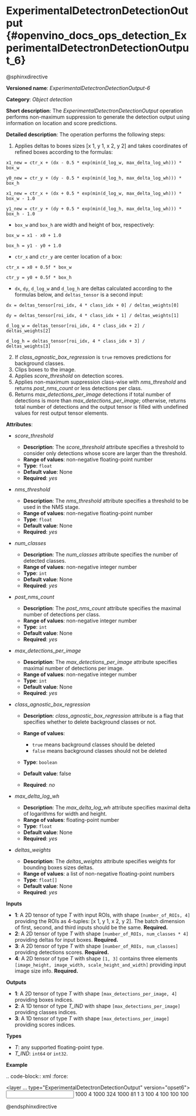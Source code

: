 # ExperimentalDetectronDetectionOutput {#openvino_docs_ops_detection_ExperimentalDetectronDetectionOutput_6}

@sphinxdirective

**Versioned name**: *ExperimentalDetectronDetectionOutput-6*

**Category**: *Object detection*

**Short description**: The *ExperimentalDetectronDetectionOutput* operation performs non-maximum suppression to generate
the detection output using information on location and score predictions.

**Detailed description**: The operation performs the following steps:

1. Applies deltas to boxes sizes [x 1, y 1, x 2, y 2] and takes coordinates of
refined boxes according to the formulas:

``x1_new = ctr_x + (dx - 0.5 * exp(min(d_log_w, max_delta_log_wh))) * box_w``

``y0_new = ctr_y + (dy - 0.5 * exp(min(d_log_h, max_delta_log_wh))) * box_h``

``x1_new = ctr_x + (dx + 0.5 * exp(min(d_log_w, max_delta_log_wh))) * box_w - 1.0``

``y1_new = ctr_y + (dy + 0.5 * exp(min(d_log_h, max_delta_log_wh))) * box_h - 1.0``

* ``box_w`` and ``box_h`` are width and height of box, respectively:

``box_w = x1 - x0 + 1.0``

``box_h = y1 - y0 + 1.0``

* ``ctr_x`` and ``ctr_y`` are center location of a box:

``ctr_x = x0 + 0.5f * box_w``

``ctr_y = y0 + 0.5f * box_h``

* ``dx``, ``dy``, ``d_log_w`` and ``d_log_h`` are deltas calculated according to the formulas below, and ``deltas_tensor`` is a
second input:

``dx = deltas_tensor[roi_idx, 4 * class_idx + 0] / deltas_weights[0]``

``dy = deltas_tensor[roi_idx, 4 * class_idx + 1] / deltas_weights[1]``

``d_log_w = deltas_tensor[roi_idx, 4 * class_idx + 2] / deltas_weights[2]``

``d_log_h = deltas_tensor[roi_idx, 4 * class_idx + 3] / deltas_weights[3]``

2. If *class_agnostic_box_regression* is ``true`` removes predictions for background classes.
3. Clips boxes to the image.
4. Applies *score_threshold* on detection scores.
5. Applies non-maximum suppression class-wise with *nms_threshold* and returns *post_nms_count* or less detections per class.
6. Returns *max_detections_per_image* detections if total number of detections is more than *max_detections_per_image*; otherwise, returns total number of detections and the output tensor is filled with undefined values for rest output tensor elements.

**Attributes**:

* *score_threshold*

    * **Description**: The *score_threshold* attribute specifies a threshold to consider only detections whose score are
    larger than the threshold.
    * **Range of values**: non-negative floating-point number
    * **Type**: ``float``
    * **Default value**: None
    * **Required**: *yes*

* *nms_threshold*

    * **Description**: The *nms_threshold* attribute specifies a threshold to be used in the NMS stage.
    * **Range of values**: non-negative floating-point number
    * **Type**: ``float``
    * **Default value**: None
    * **Required**: *yes*

* *num_classes*

    * **Description**: The *num_classes* attribute specifies the number of detected classes.
    * **Range of values**: non-negative integer number
    * **Type**: ``int``
    * **Default value**: None
    * **Required**: *yes*

* *post_nms_count*

    * **Description**: The *post_nms_count* attribute specifies the maximal number of detections per class.
    * **Range of values**: non-negative integer number
    * **Type**: ``int``
    * **Default value**: None
    * **Required**: *yes*

* *max_detections_per_image*

    * **Description**: The *max_detections_per_image* attribute specifies maximal number of detections per image.
    * **Range of values**: non-negative integer number
    * **Type**: ``int``
    * **Default value**: None
    * **Required**: *yes*

* *class_agnostic_box_regression*

    * **Description**: *class_agnostic_box_regression* attribute is a flag that specifies whether to delete background classes or not.
    * **Range of values**:

      * ``true`` means background classes should be deleted
      * ``false`` means background classes should not be deleted
    * **Type**: ``boolean``
    * **Default value**: false
    * **Required**: *no*

* *max_delta_log_wh*

    * **Description**: The *max_delta_log_wh* attribute specifies maximal delta of logarithms for width and height.
    * **Range of values**: floating-point number
    * **Type**: ``float``
    * **Default value**: None
    * **Required**: *yes*

* *deltas_weights*

    * **Description**: The *deltas_weights* attribute specifies weights for bounding boxes sizes deltas.
    * **Range of values**: a list of non-negative floating-point numbers
    * **Type**: ``float[]``
    * **Default value**: None
    * **Required**: *yes*

**Inputs**

* **1**: A 2D tensor of type *T* with input ROIs, with shape ``[number_of_ROIs, 4]`` providing the ROIs as 4-tuples: [x 1, y 1, x 2, y 2]. The batch dimension of first, second, and third inputs should be the same. **Required.**
* **2**: A 2D tensor of type *T* with shape ``[number_of_ROIs, num_classes * 4]`` providing deltas for input boxes. **Required.**
* **3**: A 2D tensor of type *T* with shape ``[number_of_ROIs, num_classes]`` providing detections scores. **Required.**
* **4**: A 2D tensor of type *T* with shape ``[1, 3]`` contains three elements ``[image_height, image_width, scale_height_and_width]`` providing input image size info. **Required.**

**Outputs**

* **1**: A 2D tensor of type *T* with shape ``[max_detections_per_image, 4]`` providing boxes indices.
* **2**: A 1D tensor of type *T_IND* with shape ``[max_detections_per_image]`` providing classes indices.
* **3**: A 1D tensor of type *T* with shape ``[max_detections_per_image]`` providing scores indices.

**Types**

* *T*: any supported floating-point type.
* *T_IND*: ``int64`` or ``int32``.

**Example**

.. code-block:: xml
   :force:
   
   <layer ... type="ExperimentalDetectronDetectionOutput" version="opset6">
       <data class_agnostic_box_regression="false" deltas_weights="10.0,10.0,5.0,5.0" max_delta_log_wh="4.135166645050049" max_detections_per_image="100" nms_threshold="0.5" num_classes="81" post_nms_count="2000" score_threshold="0.05000000074505806"/>
       <input>
           <port id="0">
               <dim>1000</dim>
               <dim>4</dim>
           </port>
           <port id="1">
               <dim>1000</dim>
               <dim>324</dim>
           </port>
           <port id="2">
               <dim>1000</dim>
               <dim>81</dim>
           </port>
           <port id="3">
               <dim>1</dim>
               <dim>3</dim>
           </port>
       </input>
       <output>
           <port id="4" precision="FP32">
               <dim>100</dim>
               <dim>4</dim>
           </port>
           <port id="5" precision="I32">
               <dim>100</dim>
           </port>
           <port id="6" precision="FP32">
               <dim>100</dim>
           </port>
           <port id="7" precision="I32">
               <dim>100</dim>
           </port>
       </output>
   </layer>

@endsphinxdirective

